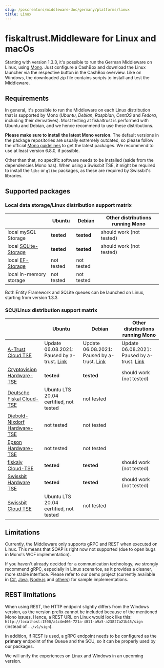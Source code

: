 ```yaml
---
slug: /poscreators/middleware-doc/germany/platforms/linux
title: Linux
---
```


# fiskaltrust.Middleware for Linux and macOs

Starting with version 1.3.3, it's possible to run the German Middleware on Linux, using [Mono](https://www.mono-project.com/). Just configure a CashBox and download the Linux launcher via the respective button in the CashBox overview. Like on Windows, the downloaded zip file contains scripts to install and test the Middleware.

## Requirements

In general, it's possible to run the Middleware on each Linux distribution that is supported by Mono (_Ubuntu_, _Debian_, _Raspbian_, _CentOS_ and _Fedora_, including their derivatives). Most testing at fiskaltrust is performed with Ubuntu and Debian, and we hence recommend to use these distributions.

**Please make sure to install the latest Mono version**. The default versions in the package repositories are usually extremely outdated, so please follow the official [Mono guidelines](https://www.mono-project.com/download/stable/#download-lin-ubuntu) to get the latest packages. We recommend to use at least version 6.8.0, if possible.

Other than that, no specific software needs to be installed (aside from the dependencies Mono has). When using a Swissbit TSE, it might be required to install the `libc` or `glibc` packages, as these are required by Swissbit's libraries.

## Supported packages

### Local data storage/Linux distribution support matrix

|                                                                 | Ubuntu     | Debian     | Other distributions running Mono |
|-----------------------------------------------------------------|------------|------------|----------------------------------|
| local mySQL Storage                                             | **tested** | **tested** | should work (not tested)         |
| local [SQLite-Storage](../on-premise-databases/sqlite.md)       | **tested** | **tested** | should work (not tested)         |
| local [EF-Storage](../on-premise-databases/entity-framework.md) | not tested | not tested |                                  |
| local in-memory storage                                         | not tested | not tested |                                  |

Both Entity Framework and SQLite queues can be launched on Linux, starting from version 1.3.3. 

### SCU/Linux distribution support matrix

|                                                           | Ubuntu                                                       | Debian                                                       | Other distributions running Mono                             |
| --------------------------------------------------------- | ------------------------------------------------------------ | ------------------------------------------------------------ | ------------------------------------------------------------ |
| [A-Trust Cloud TSE](../scu/a-trust.md)                    | Update 06.08.2021: Paused by a-trust. [Link](https://www.a-trust-tse.de/de/kassensichv/news/news/status-update-august/) | Update 06.08.2021: Paused by a-trust. [Link](https://www.a-trust-tse.de/de/kassensichv/news/news/status-update-august/) | Update 06.08.2021: Paused by a-trust. [Link](https://www.a-trust-tse.de/de/kassensichv/news/news/status-update-august/) |
| [Cryptovision Hardware-TSE](../scu/cryptovision.md)       | **tested**                                                   | **tested**                                                   | should work (not tested)                                     |
| [Deutsche Fiskal Cloud-TSE](../scu/deutsche-fiskal.md)    | Ubuntu LTS 20.04 certified, not tested                       | not tested                                                   |                                                              |
| [Diebold-Nixdorf Hardware-TSE](../scu/diebold-nixdorf.md) | not tested                                                   | not tested                                                   |                                                              |
| [Epson Hardware-TSE](../scu/epson.md)                     | not tested                                                   | not tested                                                   |                                                              |
| [fiskaly Cloud-TSE](../scu/fiskaly.md)                    | **tested**                                                   | **tested**                                                   | should work (not tested)                                     |
| [Swissbit Hardware TSE](../scu/swissbit.md)               | **tested**                                                   | **tested**                                                   | should work (not tested)                                     |
| [Swissbit Cloud TSE](../scu/swissbit-cloud.md)            | Ubuntu LTS 20.04 certified, not tested                       | not tested                                                   |                                                              |

## Limitations

Currently, the Middleware only supports gRPC and REST when executed on Linux. This means that SOAP is right now not supported (due to open bugs in Mono's WCF implementation). 

If you haven't already decided for a communication technology, we strongly recommend gRPC, especially in Linux scenarios, as it provides a cleaner, more stable interface. Please refer to our demo project (currently available in [C#](https://github.com/fiskaltrust/middleware-demo-dotnet), [Java](https://github.com/fiskaltrust/middleware-demo-java), [Node.js](https://github.com/fiskaltrust/middleware-demo-node) and [others](https://github.com/fiskaltrust)) for sample implementations.

## REST limitations

When using REST, the HTTP endpoint slightly differs from the Windows version, as the version prefix cannot be included because of the mentioned Mono issues. Hence, a REST URL on Linux would look like this: `http://localhost:1500/a4c4e466-721a-4011-a9a5-a23827a21b45/sign` (instead of `../v1/sign`).

In addition, if REST is used, a gRPC endpoint needs to be configured as the **primary** endpoint of the Queue and the SCU, so it can be properly used by our packages.

We will unify the experiences on Linux and Windows in an upcoming version.
